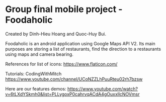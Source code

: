 # Group final mobile project - Foodaholic
Created by Dinh-Hieu Hoang and Quoc-Huy Bui.

Foodaholic is an android application using Google Maps API V2. Its main purposes are storing a list of restaurants, find the direction to a restaurants using maps and camera bearing.

References for list of icons:  https://www.flaticon.com/

Tutorials: CodingWithMitch https://www.youtube.com/channel/UCoNZZLhPuuRteu02rh7bzsw

Here are our features demos: https://www.youtube.com/watch?v=6tLXdYSkmh0&list=PLLygoxP0cahrvqACdA4gOuxxllcNOVmsr
